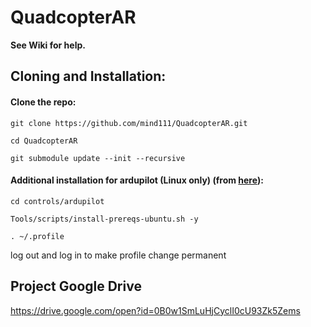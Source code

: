 # QuadcopterAR

**See Wiki for help.**



## Cloning and Installation:

#### Clone the repo:

`git clone https://github.com/mind111/QuadcopterAR.git`

`cd QuadcopterAR`

`git submodule update --init --recursive`

#### Additional installation for ardupilot (Linux only) (from [here](http://ardupilot.org/dev/docs/setting-up-sitl-on-linux.html)):

`cd controls/ardupilot`

`Tools/scripts/install-prereqs-ubuntu.sh -y`

`. ~/.profile`

  log out and log in to make profile change permanent


## Project Google Drive

https://drive.google.com/open?id=0B0w1SmLuHjCyclI0cU93Zk5Zems
